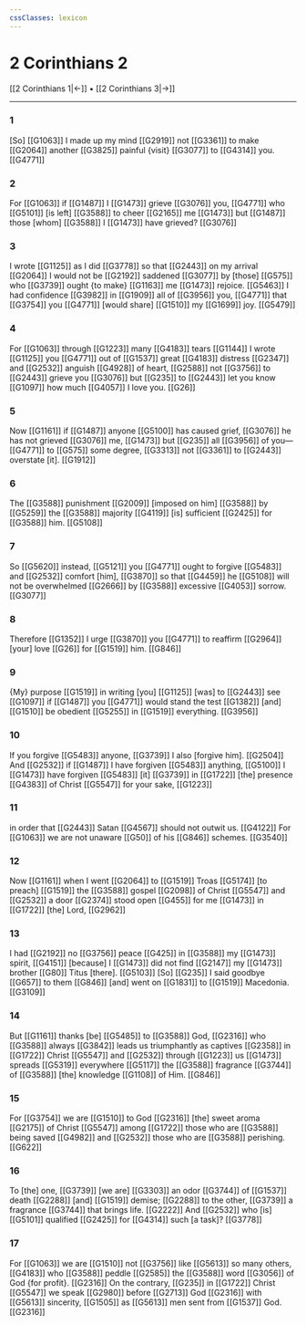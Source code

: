 ```yaml
---
cssClasses: lexicon
---
```


# 2 Corinthians 2

[[2 Corinthians 1|←]] • [[2 Corinthians 3|→]]

---

### 1
[So] [[G1063]] I made up my mind [[G2919]] not [[G3361]] to make [[G2064]] another [[G3825]] painful {visit} [[G3077]] to [[G4314]] you. [[G4771]]

### 2
For [[G1063]] if [[G1487]] I [[G1473]] grieve [[G3076]] you, [[G4771]] who [[G5101]] [is left] [[G3588]] to cheer [[G2165]] me [[G1473]] but [[G1487]] those [whom] [[G3588]] I [[G1473]] have grieved? [[G3076]]

### 3
I wrote [[G1125]] as I did [[G3778]] so that [[G2443]] on my arrival [[G2064]] I would not be [[G2192]] saddened [[G3077]] by [those] [[G575]] who [[G3739]] ought {to make} [[G1163]] me [[G1473]] rejoice. [[G5463]] I had confidence [[G3982]] in [[G1909]] all of [[G3956]] you, [[G4771]] that [[G3754]] you [[G4771]] [would share] [[G1510]] my [[G1699]] joy. [[G5479]]

### 4
For [[G1063]] through [[G1223]] many [[G4183]] tears [[G1144]] I wrote [[G1125]] you [[G4771]] out of [[G1537]] great [[G4183]] distress [[G2347]] and [[G2532]] anguish [[G4928]] of heart, [[G2588]] not [[G3756]] to [[G2443]] grieve you [[G3076]] but [[G235]] to [[G2443]] let you know [[G1097]] how much [[G4057]] I love you. [[G26]]

### 5
Now [[G1161]] if [[G1487]] anyone [[G5100]] has caused grief, [[G3076]] he has not grieved [[G3076]] me, [[G1473]] but [[G235]] all [[G3956]] of you— [[G4771]] to [[G575]] some degree, [[G3313]] not [[G3361]] to [[G2443]] overstate [it]. [[G1912]]

### 6
The [[G3588]] punishment [[G2009]] [imposed on him] [[G3588]] by [[G5259]] the [[G3588]] majority [[G4119]] [is] sufficient [[G2425]] for [[G3588]] him. [[G5108]]

### 7
So [[G5620]] instead, [[G5121]] you [[G4771]] ought to forgive [[G5483]] and [[G2532]] comfort [him], [[G3870]] so that [[G4459]] he [[G5108]] will not be overwhelmed [[G2666]] by [[G3588]] excessive [[G4053]] sorrow. [[G3077]]

### 8
Therefore [[G1352]] I urge [[G3870]] you [[G4771]] to reaffirm [[G2964]] [your] love [[G26]] for [[G1519]] him. [[G846]]

### 9
{My} purpose [[G1519]] in writing [you] [[G1125]] [was] to [[G2443]] see [[G1097]] if [[G1487]] you [[G4771]] would stand the test [[G1382]] [and] [[G1510]] be obedient [[G5255]] in [[G1519]] everything. [[G3956]]

### 10
If you forgive [[G5483]] anyone, [[G3739]] I also [forgive him]. [[G2504]] And [[G2532]] if [[G1487]] I have forgiven [[G5483]] anything, [[G5100]] I [[G1473]] have forgiven [[G5483]] [it] [[G3739]] in [[G1722]] [the] presence [[G4383]] of Christ [[G5547]] for your sake, [[G1223]]

### 11
in order that [[G2443]] Satan [[G4567]] should not outwit us. [[G4122]] For [[G1063]] we are not unaware [[G50]] of his [[G846]] schemes. [[G3540]]

### 12
Now [[G1161]] when I went [[G2064]] to [[G1519]] Troas [[G5174]] [to preach] [[G1519]] the [[G3588]] gospel [[G2098]] of Christ [[G5547]] and [[G2532]] a door [[G2374]] stood open [[G455]] for me [[G1473]] in [[G1722]] [the] Lord, [[G2962]]

### 13
I had [[G2192]] no [[G3756]] peace [[G425]] in [[G3588]] my [[G1473]] spirit, [[G4151]] [because] I [[G1473]] did not find [[G2147]] my [[G1473]] brother [[G80]] Titus [there]. [[G5103]] [So] [[G235]] I said goodbye [[G657]] to them [[G846]] [and] went on [[G1831]] to [[G1519]] Macedonia. [[G3109]]

### 14
But [[G1161]] thanks [be] [[G5485]] to [[G3588]] God, [[G2316]] who [[G3588]] always [[G3842]] leads us triumphantly as captives [[G2358]] in [[G1722]] Christ [[G5547]] and [[G2532]] through [[G1223]] us [[G1473]] spreads [[G5319]] everywhere [[G5117]] the [[G3588]] fragrance [[G3744]] of [[G3588]] [the] knowledge [[G1108]] of Him. [[G846]]

### 15
For [[G3754]] we are [[G1510]] to God [[G2316]] [the] sweet aroma [[G2175]] of Christ [[G5547]] among [[G1722]] those who are [[G3588]] being saved [[G4982]] and [[G2532]] those who are [[G3588]] perishing. [[G622]]

### 16
To [the] one, [[G3739]] [we are] [[G3303]] an odor [[G3744]] of [[G1537]] death [[G2288]] [and] [[G1519]] demise; [[G2288]] to the other, [[G3739]] a fragrance [[G3744]] that brings life. [[G2222]] And [[G2532]] who [is] [[G5101]] qualified [[G2425]] for [[G4314]] such [a task]? [[G3778]]

### 17
For [[G1063]] we are [[G1510]] not [[G3756]] like [[G5613]] so many others, [[G4183]] who [[G3588]] peddle [[G2585]] the [[G3588]] word [[G3056]] of God {for profit}. [[G2316]] On the contrary, [[G235]] in [[G1722]] Christ [[G5547]] we speak [[G2980]] before [[G2713]] God [[G2316]] with [[G5613]] sincerity, [[G1505]] as [[G5613]] men sent from [[G1537]] God. [[G2316]]

